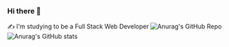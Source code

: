 ### Hi there 👋

✍ I'm studying to be a Full Stack Web Developer
![Anurag's GitHub Repo](https://github-readme-repo.vercel.app/api?username=neungs-2&show_icons=true&theme=gotham)
![Anurag's GitHub stats](https://github-readme-stats.vercel.app/api?username=neungs-2&show_icons=true&theme=gotham)

<!--
**neungs-2/neungs-2** is a ✨ _special_ ✨ repository because its `README.md` (this file) appears on your GitHub profile.

Here are some ideas to get you started:

- 🔭 I’m currently working on ...
- 🌱 I’m currently learning ...
- 👯 I’m looking to collaborate on ...
- 🤔 I’m looking for help with ...
- 💬 Ask me about ...
- 📫 How to reach me: ...
- 😄 Pronouns: ...
- ⚡ Fun fact: ...

[아이콘 추가]
<a href="버튼을 눌렀을 때 이동할 링크" target="_blank"><img src="https://img.shields.io/badge/뱃지레이블-배경색?style=뱃지모양&logo=로고&logoColor=로고색상"/></a>
-->
